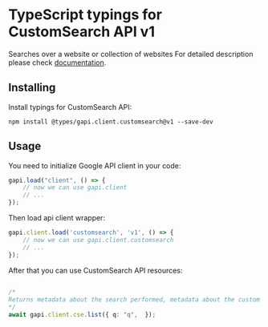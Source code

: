 # TypeScript typings for CustomSearch API v1
Searches over a website or collection of websites
For detailed description please check [documentation](https://developers.google.com/custom-search/v1/using_rest).

## Installing

Install typings for CustomSearch API:
```
npm install @types/gapi.client.customsearch@v1 --save-dev
```

## Usage

You need to initialize Google API client in your code:
```typescript
gapi.load("client", () => { 
    // now we can use gapi.client
    // ... 
});
```

Then load api client wrapper:
```typescript
gapi.client.load('customsearch', 'v1', () => {
    // now we can use gapi.client.customsearch
    // ... 
});
```



After that you can use CustomSearch API resources:

```typescript 
    
/* 
Returns metadata about the search performed, metadata about the custom search engine used for the search, and the search results.  
*/
await gapi.client.cse.list({ q: "q",  });
```